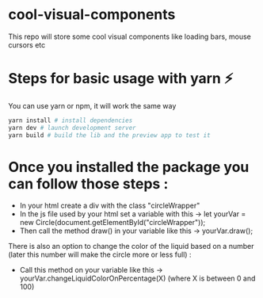 # cool-visual-components

This repo will store some cool visual components like loading bars, mouse cursors etc

# Steps for basic usage with yarn :zap:

You can use yarn or npm, it will work the same way

```bash
yarn install # install dependencies
yarn dev # launch development server
yarn build # build the lib and the preview app to test it
```

# Once you installed the package you can follow those steps :

- In your html create a div with the class "circleWrapper"
- In the js file used by your html set a variable with this -> let yourVar = new Circle(document.getElementById("circleWrapper"));
- Then call the method draw() in your variable like this -> yourVar.draw();

There is also an option to change the color of the liquid based on a number (later this number will make the circle more or less full) :

- Call this method on your variable like this -> yourVar.changeLiquidColorOnPercentage(X) (where X is between 0 and 100)
